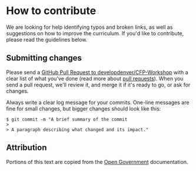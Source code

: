 # How to contribute

We are looking for help identifying typos and broken links, as well as suggestions on how to improve the curriculum. If you'd like to contribute, please read the guidelines below. 

## Submitting changes

Please send a [GitHub Pull Request to developdenver/CFP-Workshop](https://github.com/developdenver/CFP-Workshop/pulls) with a clear list of what you've done (read more about [pull requests](http://help.github.com/pull-requests/)). When you send a pull request, we'll review it, and merge it if it's ready to go, or ask for changes. 

Always write a clear log message for your commits. One-line messages are fine for small changes, but bigger changes should look like this:

    $ git commit -m "A brief summary of the commit
    > 
    > A paragraph describing what changed and its impact."


## Attribution 

Portions of this text are copied from the [Open Government](https://github.com/opengovernment/opengovernment/blob/master/CONTRIBUTING.md) documentation.


